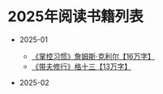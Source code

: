 # 2025年阅读书籍列表

- 2025-01
  - [《掌控习惯》詹姆斯·克利尔【16万字】](/docs/read/《掌控习惯》.md)
  - [《带夫修行》格十三【13万字】](/docs/read/《带夫修行》.md)

- 2025-02
